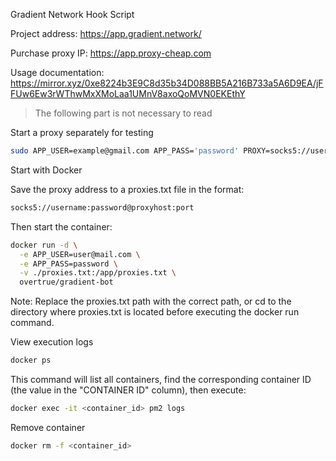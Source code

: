 Gradient Network Hook Script

Project address: https://app.gradient.network/

Purchase proxy IP: https://app.proxy-cheap.com

Usage documentation: https://mirror.xyz/0xe8224b3E9C8d35b34D088BB5A216B733a5A6D9EA/jFFUw6Ew3rWThwMxXMoLaa1UMnV8axoQoMVN0EKEthY


> The following part is not necessary to read



Start a proxy separately for testing
```bash
sudo APP_USER=example@gmail.com APP_PASS='password' PROXY=socks5://username@password@proxyhost:port node app.js
```
Start with Docker

Save the proxy address to a proxies.txt file in the format:
```bash
socks5://username:password@proxyhost:port
```


Then start the container:
```bash
docker run -d \
  -e APP_USER=user@mail.com \
  -e APP_PASS=password \
  -v ./proxies.txt:/app/proxies.txt \
  overtrue/gradient-bot
```

Note: Replace the proxies.txt path with the correct path, or cd to the directory where proxies.txt is located before executing the docker run command.

View execution logs
```bash
docker ps
```

This command will list all containers, find the corresponding container ID (the value in the "CONTAINER ID" column), then execute:
```bash
docker exec -it <container_id> pm2 logs
```
Remove container
```bash
docker rm -f <container_id>
```
